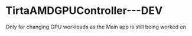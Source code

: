 # TirtaAMDGPUController---DEV
Only for changing GPU workloads as the Main app is still being worked on
